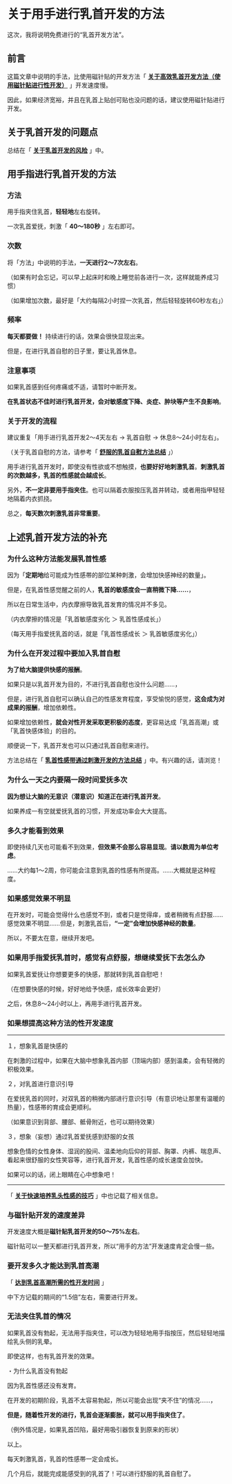 # 关于用手进行乳首开发的方法 [​](#关于用手进行乳首开发的方法)

这次，我将说明免费进行的“乳首开发方法”。

## 前言 [​](#前言)

这篇文章中说明的手法，比使用磁针贴的开发方法「 **[关于高效乳首开发方法（使用磁针贴进行性开发）](/h-life/nipple/kaihatsu+iki/page-2.html)** 」开发速度慢。

因此，如果经济宽裕，并且在乳首上贴创可贴也没问题的话，建议使用磁针贴进行开发。

## 关于乳首开发的问题点 [​](#关于乳首开发的问题点)

总结在「 **[关于乳首开发的风险](/h-life/nipple/kaihatsu+iki/page-10.html)** 」中。

## 用手指进行乳首开发的方法 [​](#用手指进行乳首开发的方法)

### 方法 [​](#方法)

用手指夹住乳首，**轻轻地**左右旋转。

一次乳首爱抚，刺激「 **40～180秒** 」左右即可。

### 次数 [​](#次数)

将「方法」中说明的手法，**一天进行2～7次左右**。

（如果有时会忘记，可以早上起床时和晚上睡觉前各进行一次，这样就能养成习惯）

（如果增加次数，最好是「大约每隔2小时捏一次乳首，然后轻轻旋转60秒左右」）

### 频率 [​](#频率)

**每天都要做！** 持续进行的话，效果会很快显现出来。

但是，在进行乳首自慰的日子里，要让乳首休息。

### 注意事项 [​](#注意事项)

如果乳首感到任何疼痛或不适，请暂时中断开发。

**在乳首状态不佳时进行乳首开发，会对敏感度下降、炎症、肿块等产生不良影响**。

### 关于开发的流程 [​](#关于开发的流程)

建议重复「用手进行乳首开发2～4天左右 → 乳首自慰 → 休息8～24小时左右」。

（关于乳首自慰的方法，请参考「 **[舒服的乳首自慰方法总结](/h-life/nipple/chikuni/page-5.html)** 」）

用手进行乳首开发时，即使没有性欲或不想触摸，**也要好好地刺激乳首**。**刺激乳首的次数越多，乳首的性感就会越成长**。

另外，**不一定非要用手指夹住**。也可以隔着衣服按压乳首并转动，或者用指甲轻轻地隔着内衣抓挠。

总之，**每天数次刺激乳首非常重要**。

## 上述乳首开发方法的补充 [​](#上述乳首开发方法的补充)

### 为什么这种方法能发展乳首性感 [​](#为什么这种方法能发展乳首性感)

因为「**定期地**给可能成为性感帯的部位某种刺激，会增加快感神经的数量」。

但是，在乳首性感觉醒之前的人，**乳首的敏感度会一直稍微下降……**，

所以在日常生活中，内衣摩擦导致乳首发育的情况并不多见。

（内衣摩擦的情况是「乳首敏感度劣化 ＞ 乳首性感成长」）

（每天用手指爱抚乳首的话，就是「乳首性感成长 ＞ 乳首敏感度劣化」）

### 为什么在开发过程中要加入乳首自慰 [​](#为什么在开发过程中要加入乳首自慰)

**为了给大脑提供快感的报酬**。

如果只是以乳首开发为目的，不进行乳首自慰也没什么问题……，

但是，进行乳首自慰可以确认自己的性感发育程度，享受愉悦的感觉，**这会成为对成果的报酬**，增加依赖性。

如果增加依赖性，**就会对性开发采取更积极的态度**，更容易达成「乳首高潮」或「乳首快感体验」的目的。

顺便说一下，乳首开发也可以只通过乳首自慰来进行。

方法总结在「 **[乳首性感带通过刺激开发的方法总结](/h-life/nipple/kaihatsu+iki/page-149.html)** 」中。有兴趣的话，请浏览！

### 为什么一天之内要隔一段时间爱抚多次 [​](#为什么一天之内要隔一段时间爱抚多次)

**因为想让大脑的无意识（潜意识）知道正在进行乳首开发**。

如果养成一有空就爱抚乳首的习惯，开发成功率会大大提高。

### 多久才能看到效果 [​](#多久才能看到效果)

即使持续几天也可能看不到效果，**但效果不会那么容易显现**。**请以数周为单位考虑**。

……大约每1～2周，你可能会注意到乳首的性感有所提高。……大概就是这种程度。

### 如果感觉效果不明显 [​](#如果感觉效果不明显)

在开发时，可能会觉得什么也感觉不到，或者只是觉得痒，或者稍微有点舒服……感觉效果不明显……但是，刺激乳首后，**“一定”会增加快感神经的数量**。

所以，不要太在意，继续开发吧。

### 如果用手指爱抚乳首时，感觉有点舒服，想继续爱抚下去怎么办 [​](#如果用手指爱抚乳首时-感觉有点舒服-想继续爱抚下去怎么办)

如果乳首爱抚让你想要更多的快感，那就转到乳首自慰吧！

（在想要快感的时候，好好地给予快感，成长效率会更好）

之后，休息8～24小时以上，再用手进行乳首开发。

### 如果想提高这种方法的性开发速度 [​](#如果想提高这种方法的性开发速度)

* * *

１，想象乳首是快感的

在刺激的过程中，如果在大脑中想象乳首内部（顶端内部）感到温柔，会有轻微的积极效果。

２，对乳首进行意识引导

在爱抚乳首的同时，对双乳首的稍微内部进行意识引导（有意识地让那里有温暖的热量），性感帯的育成会更顺利。

（如果意识到背部、腰部、骶骨附近，也可以期待效果）

３，想象（妄想）通过乳首爱抚感到舒服的女孩

想象色情的女性身体、湿润的股间、温柔地向后仰的背部、胸罩、内裤、喘息声、看起来很舒服的女性笑容等，进行乳首开发，乳首性感的成长速度会加快。

如果可以的话，闭上眼睛在心中想象吧！

* * *

「 **[关于快速培养乳头性感的技巧](/h-life/nipple/kaihatsu+iki/page-43.html)** 」中也记载了相关信息。

### 与磁针贴开发的速度差异 [​](#与磁针贴开发的速度差异)

开发速度大概是**磁针贴乳首开发的50～75%左右**。

磁针贴可以一整天都进行乳首开发，所以“用手的方法”开发速度肯定会慢一些。

### 要开发多久才能达到乳首高潮 [​](#要开发多久才能达到乳首高潮)

「 **[达到乳首高潮所需的性开发时间](/h-life/nipple/kaihatsu+iki/page-150.html)** 」

中下方记载的期间的“1.5倍”左右，需要进行开发。

### 无法夹住乳首的情况 [​](#无法夹住乳首的情况)

如果乳首没有勃起，无法用手指夹住，可以改为轻轻地用手指按压，然后轻轻地描绘乳头侧的乳晕。

即使这样，也有乳首开发的效果。

・为什么乳首没有勃起

因为乳首性感还没有发育。

在开发的初期阶段，乳首不太容易勃起，所以可能会出现“夹不住”的情况……，

**但是，随着性开发的进行，乳首会逐渐膨胀，就可以用手指夹住了**。

（例外情况是，如果乳首凹陷，最好用吸引器恢复到原来的形状）

以上。

每天刺激乳首，乳首的性感帯一定会成长。

几个月后，就能完成能感受到的乳首了！可以进行舒服的乳首自慰了。